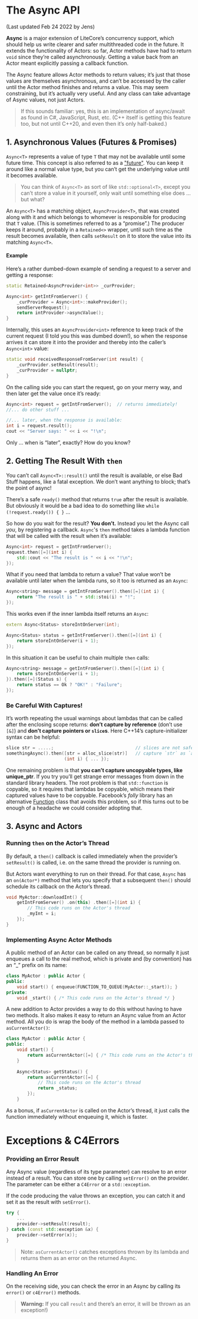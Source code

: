 # The Async API

(Last updated Feb 24 2022 by Jens)

**Async** is a major extension of LiteCore’s concurrency support, which should help us write clearer and safer multithreaded code in the future. It extends the functionality of Actors: so far, Actor methods have had to return `void` since they’re called asynchronously. Getting a value back from an Actor meant explicitly passing a callback function.

The Async feature allows Actor methods to return values; it’s just that those values are themselves asynchronous, and can’t be accessed by the caller until the Actor method finishes and returns a value. This may seem constraining, but it’s actually very useful. And any class can take advantage of Async values, not just Actors.

> If this sounds familiar: yes, this is an implementation of async/await as found in C#, JavaScript, Rust, etc. (C++ itself is getting this feature too, but not until C++20, and even then it’s only half-baked.)

## 1. Asynchronous Values (Futures & Promises)

`Async<T>` represents a value of type `T` that may not be available until some future time. This concept is also referred to as a ["future"](https://en.wikipedia.org/wiki/Futures_and_promises). You can keep it around like a normal value type, but you can’t get the underlying value until it becomes available. 

> You can think of `Async<T>` as sort of like `std::optional<T>`, except you can’t store a value in it yourself, only wait until something else does ... but what?

An `Async<T>` has a matching object, `AsyncProvider<T>`, that was created along with it and which belongs to whomever is responsible for producing that `T` value. (This is sometimes referred to as a “promise”.) The producer keeps it around, probably in a `Retained<>` wrapper, until such time as the result becomes available, then calls `setResult` on it to store the value into its matching `Async<T>`.

#### Example

Here’s a rather dumbed-down example of sending a request to a server and getting a response:

```c++
static Retained<AsyncProvider<int>> _curProvider;

Async<int> getIntFromServer() {
    _curProvider = Async<int>::makeProvider();
    sendServerRequest();
    return intProvider->asyncValue();
}
```

Internally, this uses an `AsyncProvider<int>` reference to keep track of the current request (I told you this was dumbed down!), so when the response arrives it can store it into the provider and thereby into the caller’s `Async<int>` value:

```c++
static void receivedResponseFromServer(int result) {
    _curProvider.setResult(result);
    _curProvider = nullptr;
}
```

On the calling side you can start the request, go on your merry way, and then later get the value once it’s ready:

```c++
Async<int> request = getIntFromServer();  // returns immediately!
//... do other stuff ...

//... later, when the response is available:
int i = request.result();
cout << "Server says: " << i << "!\n";
```

Only … when is “later”, exactly? How do you know?

## 2. Getting The Result With `then`

You can’t call `Async<T>::result()` until the result is available, or else Bad Stuff happens, like a fatal exception. We don’t want anything to block; that’s the point of async!

There’s a safe `ready()` method that returns `true` after the result is available. But obviously it would be a bad idea to do something like `while (!request.ready()) { }` …

So how do you wait for the result? **You don’t.** Instead you let the Async call _you_, by registering a callback. `Async`'s `then` method takes a lambda function that will be called with the result when it’s available:

```c++
Async<int> request = getIntFromServer();
request.then([=](int i) {
    std::cout << "The result is " << i << "!\n";
});
```

What if you need that lambda to return a value? That value won’t be available until later when the lambda runs, so it too is returned as an `Async`:

```c++
Async<string> message = getIntFromServer().then([=](int i) {
    return "The result is " + std::stoi(i) + "!";
});
```

This works even if the inner lambda itself returns an `Async`:

```c++
extern Async<Status> storeIntOnServer(int);

Async<Status> status = getIntFromServer().then([=](int i) {
    return storeIntOnServer(i + 1);
});
```

In this situation it can be useful to chain multiple `then` calls:

```c++
Async<string> message = getIntFromServer().then([=](int i) {
    return storeIntOnServer(i + 1);
}).then([=](Status s) {
    return status == Ok ? "OK!" : "Failure";
});
```

### Be Careful With Captures!

It’s worth repeating the usual warnings about lambdas that can be called after the enclosing scope returns: **don’t capture by reference** (don’t use `[&]`) and **don’t capture pointers or `slice`s**. Here C++14’s capture-initializer syntax can be helpful:

```c++
slice str = .....;                               // slices are not safe to capture!
somethingAsync().then([str = alloc_slice(str)]   // capture `str` as `alloc_slice`
                      (int i) { ... });
```

One remaining problem is that **you can’t capture uncopyable types, like unique_ptr**. If you try you’ll get strange error messages from down in the standard library headers. The root problem is that `std::function` is copyable, so it requires that lambdas be copyable, which means their captured values have to be copyable. Facebook’s *folly* library has an alternative [Function](https://github.com/facebook/folly/blob/main/folly/docs/Function.md) class that avoids this problem, so if this turns out to be enough of a headache we could consider adopting that.

## 3. Async and Actors

### Running `then` on the Actor’s Thread

By default, a `then()` callback is called immediately when the provider’s `setResult()` is called, i.e. on the same thread the provider is running on.

But Actors want everything to run on their thread. For that case, `Async` has an `on(Actor*)` method that lets you specify that a subsequent `then()` should schedule its callback on the Actor’s thread.

```c++
void MyActor::downloadInt() {
    getIntFromServer() .on(this) .then([=](int i) {
        // This code runs on the Actor's thread
        _myInt = i;
    });
}
```

### Implementing Async Actor Methods

A public method of an Actor can be called on any thread, so normally it just enqueues a call to the real method, which is private and (by convention) has an “_” prefix on its name:

```c++
class MyActor : public Actor {
public:
    void start() { enqueue(FUNCTION_TO_QUEUE(MyActor::_start)); }
private:
    void _start() { /* This code runs on the Actor's thread */ }
```

A new addition to Actor provides a way to do this without having to have two methods. It also makes it easy to return an Async value from an Actor method. All you do is wrap the body of the method in a lambda passed to `asCurrentActor()`:

```c++
class MyActor : public Actor {
public:
    void start() {
        return asCurrentActor([=] { /* This code runs on the Actor's thread */ });
    }
    
    Async<Status> getStatus() {
        return asCurrentActor([=] {
            // This code runs on the Actor's thread
            return _status;
        });
    }
```

As a bonus, if `asCurrentActor` is called on the Actor’s thread, it just calls the function immediately without enqueuing it, which is faster.

# Exceptions & C4Errors

### Providing an Error Result

Any Async value (regardless of its type parameter) can resolve to an error instead of a result. You can store one by calling `setError()` on the provider. The parameter can be either a `C4Error` or a `std::exception`.

 If the code producing the value throws an exception, you can catch it and set it as the result with `setError()`.

```c++
try {
    ...
    provider->setResult(result);
} catch (const std::exception &x) {
    provider->setError(x));
}
```

> Note: `asCurrentActor()` catches exceptions thrown by its lambda and returns them as an error on the returned Async.

### Handling An Error

On the receiving side, you can check the error in an Async by calling its `error()` or `c4Error()` methods. 

> **Warning:** If you call `result` and there’s an error, it will be thrown as an exception!)

